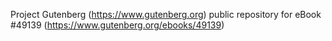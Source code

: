 Project Gutenberg (https://www.gutenberg.org) public repository for eBook #49139 (https://www.gutenberg.org/ebooks/49139)
